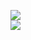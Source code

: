 [![](https://img.shields.io/badge/Made%20With-Github%20Spray-lightgrey.svg?style=for-the-badge&logo=github)](https://github.com/Annihil/github-spray#24309)  
[![](https://i.imgur.com/2DrTn0Z.gif)](https://github.com/Annihil/github-spray)